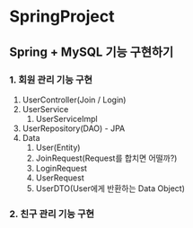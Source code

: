 # SpringProject
## Spring + MySQL 기능 구현하기
### 1. 회원 관리 기능 구현
1) UserController(Join / Login)
2) UserService
   1) UserServiceImpl
3) UserRepository(DAO) - JPA
4) Data
   1) User(Entity)
   2) JoinRequest(Request를 합치면 어떨까?)
   3) LoginRequest
   4) UserRequest
   5) UserDTO(User에게 반환하는 Data Object)

### 2. 친구 관리 기능 구현
